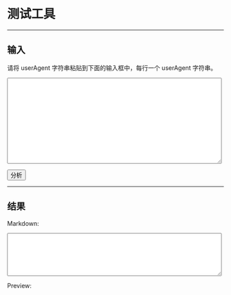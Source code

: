 
# 测试工具

----

## 输入

请将 userAgent 字符串粘贴到下面的输入框中，每行一个 userAgent 字符串。

<textarea id="userAgents" style="width:99%;height:200px"></textarea>

<button type="button" id="btn-analytics">分析</button>


----

## 结果

Markdown:

<textarea id="output-md" readonly style="width:99%;height:100px"></textarea>

Preview:

<div id="output-html"></div>

<style>
.error{background-color:#f33; color:#0f0;}
</style>

<script>
seajs.use(['$', 'detector'], function($, detector){
  var ua = navigator.userAgent;
  var ipt = $("#userAgents");
  var btn = $("#btn-analytics");
  var opt_html = $("#output-html");
  var opt_md = $("#output-md");

  ipt.val(ua);
  var o = outputs(parses(ua));
  opt_html.html(o.html);
  opt_md.val(o.markdown);

  btn.on("click", function(){
    var o = outputs(parses(ipt.val()));
    opt_html.html(o.html);
    opt_md.val(o.markdown);
  });

  // parse all userAgent strings.
  // @param {String} userAgents, each line is a userAgent string.
  // @return {Array} `[[userAgent, result], ...]`
  function parses(userAgents){
    var uas = userAgents.split(/\r\n|\r|\n/);
    var rst = [];
    var RE_BLANK = /^\s*$/;

    for(var i=0,ua,l=uas.length; i<l; i++){
      ua = uas[i];
      rst[i] = [ua, detector.parse(ua)];
    }

    return rst;
  }

  // format output.
  function outputs(result){
    var html = '<table><thead><tr><th>userAgent</th>' +
      '<th>Device</th>'+
      '<th>OS</th>'+
      '<th>Browser</th>'+
      '<th>Engine</th>'+
      '</tr></thead><tbody>';
    var md = '| userAgent | Device | OS | Browser | Engine |\n'+
             '|-----------|--------|----|---------|--------|\n';

    for(var i=0,ua,rst,l=result.length; i<l; i++){
      ua = result[i][0];
      rst = result[i][1];
      var isNA_device = rst.device.name === 'na';
      var isNA_os = rst.os.name === 'na';
      var isNA_browser = rst.browser.name === 'na';
      var isNA_engine = rst.engine.name === 'na';

      html += '<tr><th>' + ua + '</th>';
      html += '<td' + (isNA_device ? ' class="error"' : '') + '>' + rst.device.name + '<br/>' + rst.device.fullVersion + '</td>';
      html += '<td' + (isNA_os ? ' class="error"' : '') + '>' + rst.os.name + '<br/>' + rst.os.fullVersion + '</td>';
      html += '<td' + (isNA_browser ? ' class="error"' : '') + '>' + rst.browser.name + '<br/>' + rst.browser.fullVersion + '</td>';
      html += '<td' + (isNA_engine ? ' class="error"' : '') + '>' + rst.engine.name + '<br/>' + rst.engine.fullVersion + '</td>';
      html += '</tr>';

      md += '| ' + ua + ' | ' +
        rst.device.name + '/' + rst.device.fullVersion + ' | ' +
        rst.os.name+  '/' + rst.os.fullVersion + ' | ' +
        rst.browser.name + '/' + rst.browser.fullVersion + ' | ' +
        rst.engine.name + '/' + rst.engine.fullVersion + ' | ';

    }

    return {
      html: html,
      markdown: md
    };
  }

});
</script>
